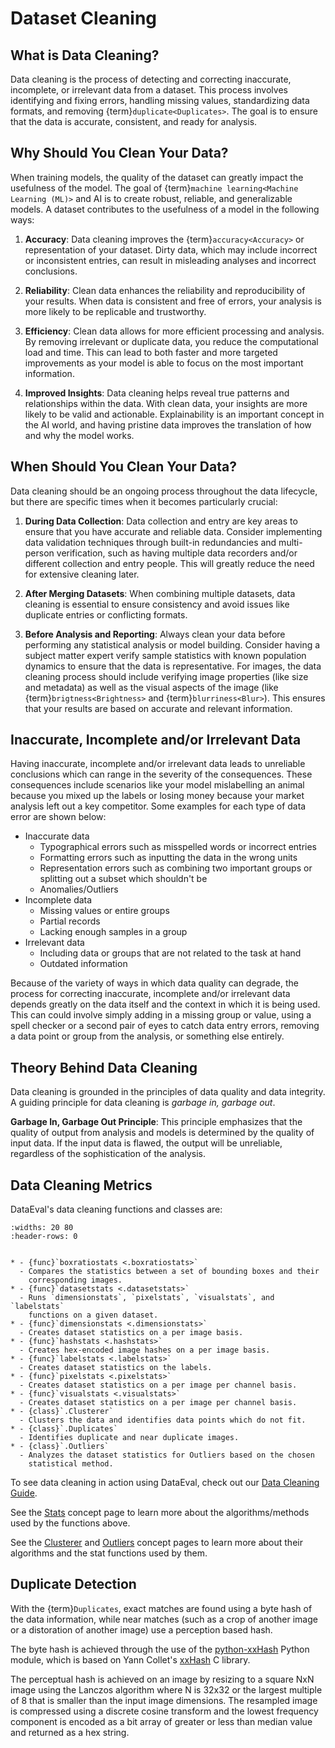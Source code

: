 # Dataset Cleaning

## What is Data Cleaning?

Data cleaning is the process of detecting and correcting inaccurate,
incomplete, or irrelevant data from a dataset. This process involves
identifying and fixing errors, handling missing values, standardizing data
formats, and removing {term}`duplicate<Duplicates>`. The goal is to ensure
that the data is accurate, consistent, and ready for analysis.

## Why Should You Clean Your Data?

When training models, the quality of the dataset can greatly impact the
usefulness of the model. The goal of
{term}`machine learning<Machine Learning (ML)>` and AI is to create robust,
reliable, and generalizable models. A dataset contributes to the usefulness of
a model in the following ways:

1. **Accuracy**:
Data cleaning improves the {term}`accuracy<Accuracy>` or representation of your
dataset. Dirty data, which may include incorrect or inconsistent entries, can
result in misleading analyses and incorrect conclusions.

2. **Reliability**:
Clean data enhances the reliability and reproducibility of your results. When
data is consistent and free of errors, your analysis is more likely to be
replicable and trustworthy.

3. **Efficiency**:
Clean data allows for more efficient processing and analysis. By removing
irrelevant or duplicate data, you reduce the computational load and time. This
can lead to both faster and more targeted improvements as your model is able
to focus on the most important information.

4. **Improved Insights**:
Data cleaning helps reveal true patterns and relationships within the data.
With clean data, your insights are more likely to be valid and actionable.
Explainability is an important concept in the AI world, and having pristine
data improves the translation of how and why the model works.

## When Should You Clean Your Data?

Data cleaning should be an ongoing process throughout the data lifecycle,
but there are specific times when it becomes particularly crucial:

1. **During Data Collection**:
Data collection and entry are key areas to ensure that you have accurate and
reliable data. Consider implementing data validation techniques through
built-in redundancies and multi-person verification, such as having multiple
data recorders and/or different collection and entry people. This will greatly
reduce the need for extensive cleaning later.

2. **After Merging Datasets**:
When combining multiple datasets, data cleaning is essential to ensure
consistency and avoid issues like duplicate entries or conflicting formats.

3. **Before Analysis and Reporting**:
Always clean your data before performing any statistical analysis or model
building. Consider having a subject matter expert verify sample statistics with
known population dynamics to ensure that the data is representative. For
images, the data cleaning process should include verifying image properties
(like size and metadata) as well as the visual aspects of the image (like
{term}`brigtness<Brightness>` and {term}`blurriness<Blur>`). This ensures that
your results are based on accurate and relevant information.

## Inaccurate, Incomplete and/or Irrelevant Data

Having inaccurate, incomplete and/or irrelevant data leads to unreliable
conclusions which can range in the severity of the consequences. These
consequences include scenarios like your model mislabelling an animal because
you mixed up the labels or losing money because your market analysis left out a
key competitor. Some examples for each type of data error are shown below:

* Inaccurate data
  * Typographical errors such as misspelled words or incorrect entries
  * Formatting errors such as inputting the data in the wrong units
  * Representation errors such as combining two important groups or splitting
    out a subset which shouldn't be
  * Anomalies/Outliers
* Incomplete data
  * Missing values or entire groups
  * Partial records
  * Lacking enough samples in a group
* Irrelevant data
  * Including data or groups that are not related to the task at hand
  * Outdated information

Because of the variety of ways in which data quality can degrade,
the process for correcting inaccurate, incomplete and/or irrelevant data
depends greatly on the data itself and the context in which it is being used.
This can could involve simply adding in a missing group or value,
using a spell checker or a second pair of eyes to catch data entry errors,
removing a data point or group from the analysis, or something else entirely.

## Theory Behind Data Cleaning

Data cleaning is grounded in the principles of data quality and data integrity.
A guiding principle for data cleaning is _garbage in, garbage out_.

**Garbage In, Garbage Out Principle**:
This principle emphasizes that the quality of output from analysis and models
is determined by the quality of input data. If the input data is flawed, the
output will be unreliable, regardless of the sophistication of the analysis.

## Data Cleaning Metrics

DataEval's data cleaning functions and classes are:

```{list-table}
:widths: 20 80
:header-rows: 0


* - {func}`boxratiostats <.boxratiostats>`
  - Compares the statistics between a set of bounding boxes and their
    corresponding images.
* - {func}`datasetstats <.datasetstats>`
  - Runs `dimensionstats`, `pixelstats`, `visualstats`, and `labelstats`
    functions on a given dataset.
* - {func}`dimensionstats <.dimensionstats>`
  - Creates dataset statistics on a per image basis.
* - {func}`hashstats <.hashstats>`
  - Creates hex-encoded image hashes on a per image basis.
* - {func}`labelstats <.labelstats>`
  - Creates dataset statistics on the labels.
* - {func}`pixelstats <.pixelstats>`
  - Creates dataset statistics on a per image per channel basis.
* - {func}`visualstats <.visualstats>`
  - Creates dataset statistics on a per image per channel basis.
* - {class}`.Clusterer`
  - Clusters the data and identifies data points which do not fit.
* - {class}`.Duplicates`
  - Identifies duplicate and near duplicate images.
* - {class}`.Outliers`
  - Analyzes the dataset statistics for Outliers based on the chosen
    statistical method.
```

To see data cleaning in action using DataEval, check out our
[Data Cleaning Guide](../tutorials/EDA_Part1.ipynb).

See the [Stats](Stats.md) concept page to learn more about the
algorithms/methods used by the functions above.

See the [Clusterer](Clustering.md) and [Outliers](Outliers.md) concept pages to
learn more about their algorithms and the stat functions used by them.

## Duplicate Detection

With the {term}`Duplicates`, exact matches are found using a byte hash of
the data information, while near matches (such as a crop of another image or a
distoration of another image) use a perception based hash.

The byte hash is achieved through the use of the
[python-xxHash](https://github.com/ifduyue/python-xxhash) Python module,
which is based on Yann Collet's [xxHash](https://github.com/Cyan4973/xxHash) C
library.

The perceptual hash is achieved on an image by resizing to a square NxN image
using the Lanczos algorithm where N is 32x32 or the largest multiple of 8 that
is smaller than the input image dimensions. The resampled image is compressed
using a discrete cosine transform and the lowest frequency component is encoded
as a bit array of greater or less than median value and returned as a hex
string.
